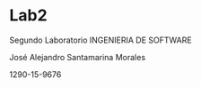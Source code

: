 # Lab2
Segundo Laboratorio INGENIERIA DE SOFTWARE


José Alejandro Santamarina Morales


1290-15-9676
